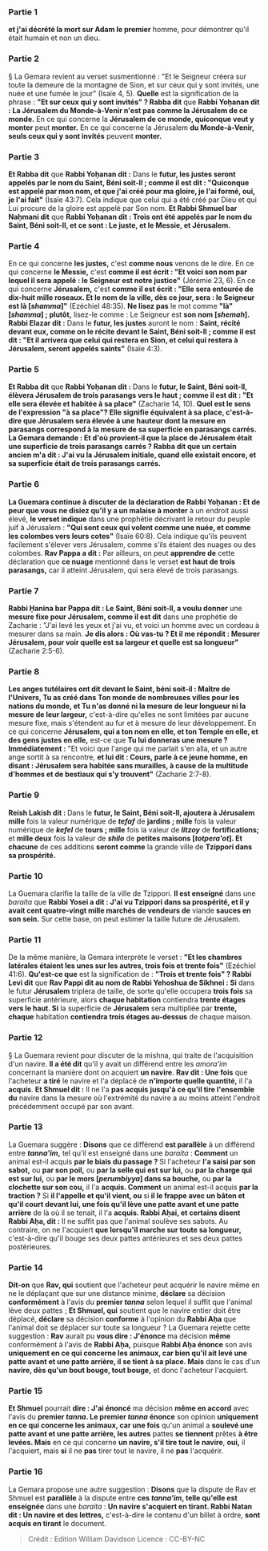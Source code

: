 
### Partie 1
<b>et j'ai décrété la mort sur Adam le premier</b> homme, pour démontrer qu'il était humain et non un dieu.

### Partie 2
§ La Gemara revient au verset susmentionné : "Et le Seigneur créera sur toute la demeure de la montagne de Sion, et sur ceux qui y sont invités, une nuée et une fumée le jour" (Isaïe 4, 5). <b>Quelle</b> est la signification de la phrase : <b>"Et sur ceux qui y sont invités" ? Rabba dit</b> que <b>Rabbi Yoḥanan dit : La Jérusalem du Monde-à-Venir n'est pas comme la Jérusalem de ce monde.</b> En ce qui concerne la <b>Jérusalem de ce monde, quiconque veut y monter</b> peut <b>monter.</b> En ce qui concerne la Jérusalem <b>du Monde-à-Venir, seuls ceux qui y sont invités</b> peuvent <b>monter.</b>

### Partie 3
<b>Et Rabba dit</b> que <b>Rabbi Yoḥanan dit :</b> Dans le <b>futur, les justes seront appelés par le nom du Saint, Béni soit-Il ; comme il est dit : "Quiconque est appelé par mon nom, et que j'ai créé pour ma gloire, je l'ai formé, oui, je l'ai fait"</b> (Isaïe 43:7). Cela indique que celui qui a été créé par Dieu et qui Lui procure de la gloire est appelé par Son nom. <b>Et Rabbi Shmuel bar Naḥmani dit</b> que <b>Rabbi Yoḥanan dit : Trois ont été appelés par le nom du Saint, Béni soit-Il, et ce sont : Le juste, et le Messie, et Jérusalem.</b>

### Partie 4
En ce qui concerne <b>les justes,</b> c'est <b>comme nous</b> venons de le dire.</b> En ce qui concerne <b>le Messie,</b> c'est <b>comme il est écrit : "Et voici son nom par lequel il sera appelé : le Seigneur est notre justice"</b> (Jérémie 23, 6). En ce qui concerne <b>Jérusalem,</b> c'est <b>comme il est écrit : "Elle sera entourée de dix-huit mille roseaux. Et le nom de la ville, dès ce jour, sera : le Seigneur est là [<i>shamma</i>]"</b> (Ezéchiel 48:35). <b>Ne lisez pas</b> le mot comme <b>"là" [<i>shamma</i>] ; plutôt,</b> lisez-le comme : Le Seigneur est <b>son nom [<i>shemah</i>]. Rabbi Elazar dit :</b> Dans le <b>futur, les justes</b> auront le nom : <b>Saint, récité devant eux, comme on le récite devant le Saint, Béni soit-Il ; comme il est dit : "Et il arrivera que celui qui restera en Sion, et celui qui restera à Jérusalem, seront appelés saints"</b> (Isaïe 4:3).

### Partie 5
<b>Et Rabba dit</b> que <b>Rabbi Yoḥanan dit :</b> Dans le <b>futur, le Saint, Béni soit-Il, élèvera Jérusalem de trois parasangs vers le haut ; comme il est dit : "Et elle sera élevée et habitée à sa place"</b> (Zacharie 14, 10). <b>Quel est le sens de l'expression <b>"à sa place"?</b> Elle signifie <b>équivalent à sa place,</b> c'est-à-dire que Jérusalem sera élevée à une hauteur dont la mesure en parasangs correspond à la mesure de sa superficie en parasangs carrés. La Gemara demande : <b>Et d'où</b> provient-il <b>que la place</b> de Jérusalem <b>était</b> une superficie de <b>trois</b> <b>parasangs carrés ? Rabba dit</b> que <b>un certain ancien m'a dit : J'ai vu la Jérusalem initiale,</b> quand elle existait encore, <b>et</b> sa superficie <b>était de trois</b> <b>parasangs carrés.</b>

### Partie 6
La Guemara continue à discuter de la déclaration de Rabbi Yoḥanan : <b>Et de peur que vous ne disiez</b> qu'il y a un malaise à monter</b> à un endroit aussi élevé, <b>le verset indique</b> dans une prophétie décrivant le retour du peuple juif à Jérusalem : <b>"Qui sont ceux qui volent comme une nuée, et comme les colombes vers leurs cotes"</b> (Isaïe 60:8). Cela indique qu'ils peuvent facilement s'élever vers Jérusalem, comme s'ils étaient des nuages ou des colombes. <b>Rav Pappa a dit :</b> Par ailleurs, on peut <b>apprendre de</b> cette déclaration que <b>ce nuage</b> mentionné dans le verset <b>est haut de trois parasangs,</b> car il atteint Jérusalem, qui sera élevé de trois parasangs.

### Partie 7
<b>Rabbi Ḥanina bar Pappa dit : Le Saint, Béni soit-Il, a voulu donner</b> une <b>mesure fixe pour Jérusalem, comme il est dit</b> dans une prophétie de Zacharie : "J'ai levé les yeux et j'ai vu, et voici un homme avec un cordeau à mesurer dans sa main. <b>Je dis alors : Où vas-tu ? Et il me répondit : Mesurer Jérusalem, pour voir quelle est sa largeur et quelle est sa longueur"</b> (Zacharie 2:5-6).

### Partie 8
<b>Les anges tutélaires ont dit devant le Saint, béni soit-il : Maître de l'Univers, Tu as créé dans Ton monde de nombreuses villes pour les nations du monde, et Tu n'as donné ni la mesure de leur longueur ni la mesure de leur largeur,</b> c'est-à-dire qu'elles ne sont limitées par aucune mesure fixe, mais s'étendent au fur et à mesure de leur développement. En ce qui concerne <b>Jérusalem, qui a ton nom en elle, et ton Temple en elle, et des gens justes en elle,</b> est-ce que <b>Tu lui donneras une mesure ? Immédiatement :</b> "Et voici que l'ange qui me parlait s'en alla, et un autre ange sortit à sa rencontre, <b>et lui dit : Cours, parle à ce jeune homme, en disant : Jérusalem sera habitée sans murailles, à cause de la multitude d'hommes et de bestiaux qui s'y trouvent"</b> (Zacharie 2:7-8).

### Partie 9
<b>Reish Lakish dit : </b> Dans le <b>futur, le Saint, Béni soit-Il, ajoutera à Jérusalem mille</b> fois la valeur numérique de <b><i>tefaf</i></b> de <b>jardins ; mille</b> fois la valeur numérique de <b><i>kefel</i></b> de <b>tours ; mille</b> fois la valeur de <b><i>litzoy</i></b> de <b>fortifications;</b> et <b>mille deux</b> fois la valeur de <b><i>shilo</i></b> de <b>petites maisons [<i>totpera'ot</i>]. Et chacune</b> de ces additions <b>seront comme</b> la grande ville de <b>Tzippori dans sa prospérité.</b>

### Partie 10
La Guemara clarifie la taille de la ville de Tzippori. <b>Il est enseigné</b> dans une <i>baraita</i> que <b>Rabbi Yosei a dit : J'ai vu Tzippori dans sa prospérité, et il y avait cent quatre-vingt mille marchés de vendeurs de</b> viande <b>sauces en son sein.</b> Sur cette base, on peut estimer la taille future de Jérusalem.

### Partie 11
De la même manière, la Gemara interprète le verset : <b>"Et les chambres latérales étaient les unes sur les autres, trois fois et trente fois"</b> (Ezéchiel 41:6). <b>Qu'est-ce que</b> est la signification de : <b>"Trois et trente fois" ? Rabbi Levi dit</b> que <b>Rav Pappi dit au nom de Rabbi Yehoshua de Sikhnei : Si</b> dans le futur <b>Jérusalem</b> triplera de taille, de sorte qu'elle occupera <b>trois fois</b> sa superficie antérieure, alors <b>chaque habitation</b> contiendra <b>trente étages vers le haut. Si</b> la superficie de <b>Jérusalem</b> sera multipliée par <b>trente, chaque</b> habitation <b>contiendra trois étages au-dessus</b> de chaque maison.

### Partie 12
§ La Guemara revient pour discuter de la mishna, qui traite de l'acquisition d'un navire. <b>Il a été dit</b> qu'il y avait un différend entre les <i>amora'im</i> concernant la manière dont on acquiert <b>un navire</b>. <b>Rav dit : Une fois</b> que l'acheteur <b>a tiré</b> le navire et l'a déplacé de <b>n'importe quelle quantité,</b> il l'a <b>acquis</b>. <b>Et Shmuel dit :</b> Il ne l'a <b>pas acquis</b> <b>jusqu'à ce qu'il tire l'ensemble du</b> navire dans la mesure où l'extrémité du navire a au moins atteint l'endroit précédemment occupé par son avant.

### Partie 13
La Guemara suggère : <b>Disons</b> que ce différend <b>est parallèle</b> à un différend entre <b><i>tanna'im</i>,</b> tel qu'il est enseigné dans une <i>baraita</i> : <b>Comment</b> un animal est-il acquis <b>par le biais du passage ? </b> Si l'acheteur <b>l'a saisi par son sabot,</b> ou <b>par son poil,</b> ou <b>par la selle qui est sur lui,</b> ou <b>par la charge qui est sur lui,</b> ou <b>par le mors [<i>perumbiyya</i>] dans sa bouche,</b> ou <b>par la clochette sur son cou,</b> il l'a <b>acquis. Comment</b> un animal est-il acquis <b>par la traction ?</b> Si <b>il l'appelle et qu'il vient, ou</b> si <b>il le frappe avec un bâton et qu'il court devant lui, une fois qu'il lève une patte avant et une patte arrière</b> de là où il se tenait, il l'a <b>acquis. Rabbi Aḥai, et certains disent Rabbi Aḥa, dit :</b> Il ne suffit pas que l'animal soulève ses sabots. Au contraire, on ne l'acquiert <b>que lorsqu'il marche sur toute sa longueur,</b> c'est-à-dire qu'il bouge ses deux pattes antérieures et ses deux pattes postérieures.

### Partie 14
<b>Dit-on</b> que <b>Rav, qui</b> soutient que l'acheteur peut acquérir le navire même en ne le déplaçant que sur une distance minime, <b>déclare</b> sa décision <b>conformément</b> à l'avis du <b>premier <i>tanna</i></b> selon lequel il suffit que l'animal lève deux pattes ; <b>Et Shmuel, qui</b> soutient que le navire entier doit être déplacé, <b>déclare</b> sa décision <b>conforme</b> à l'opinion du <b>Rabbi Aḥa</b> que l'animal doit se déplacer sur toute sa longueur ? La Guemara rejette cette suggestion : <b>Rav</b> aurait pu <b>vous dire : J'énonce</b> ma décision <b>même</b> conformément à l'avis de <b>Rabbi Aḥa,</b> puisque <b>Rabbi Aḥa énonce</b> son avis <b>uniquement en ce qui concerne les animaux, car bien qu'il ait levé une patte avant et une patte arrière, il se tient à sa place. Mais</b> dans le cas d'un <b>navire, dès qu'un bout bouge, tout bouge,</b> et donc l'acheteur l'acquiert.

### Partie 15
<b>Et Shmuel</b> pourrait <b>dire : J'ai énoncé</b> ma décision <b>même en accord</b> avec l'avis du <b>premier <i>tanna</i>. Le premier <i>tanna</i> énonce</b> son opinion <b>uniquement en ce qui concerne les animaux, car une fois</b> qu'un animal a <b>soulevé une patte avant et une patte arrière, les autres</b> pattes <b>se tiennent</b> prêtes <b>à être levées. Mais</b> en ce qui concerne <b>un navire, s'il tire tout le navire</b>, <b>oui,</b> il l'acquiert, mais <b>si</b> il ne <b>pas</b> tirer tout le navire, il ne <b>pas</b> l'acquérir.

### Partie 16
La Gemara propose une autre suggestion : <b>Disons</b> que la dispute de Rav et Shmuel est <b>parallèle</b> à la dispute entre <b>ces <i>tanna'im</i>, telle qu'elle est enseignée</b> dans une <i>baraita</i> : <b>Un navire s'acquiert en tirant. Rabbi Natan dit : Un navire et des lettres,</b> c'est-à-dire le contenu d'un billet à ordre, <b>sont acquis en tirant</b> le document.

>Crédit : Edition William Davidson
>Licence : CC-BY-NC